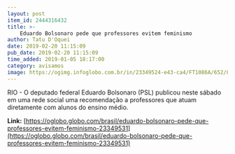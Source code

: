 ```yaml
---
layout: post
item_id: 2444316432
title: >-
    Eduardo Bolsonaro pede que professores evitem feminismo
author: Tatu D'Oquei
date: 2019-02-20 11:15:09
pub_date: 2019-02-20 11:15:09
time_added: 2019-01-05 18:17:00
category: avisamos
image: https://ogimg.infoglobo.com.br/in/23349524-e43-ca4/FT1086A/652/80273866_BSBBrasiliaBrasil12-12-2018PAEntrevista-coletiva-no-CCBB-onde-esta-monta.jpg
---
```


RIO - O deputado federal Eduardo Bolsonaro (PSL) publicou neste sábado em uma rede social uma recomendação a professores que atuam diretamente com alunos do ensino médio.

**Link:** [https://oglobo.globo.com/brasil/eduardo-bolsonaro-pede-que-professores-evitem-feminismo-23349531](https://oglobo.globo.com/brasil/eduardo-bolsonaro-pede-que-professores-evitem-feminismo-23349531)

